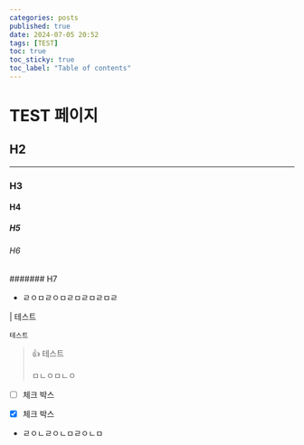 ```yaml
---
categories: posts
published: true
date: 2024-07-05 20:52
tags: [TEST]
toc: true
toc_sticky: true
toc_label: "Table of contents"
---
```



# TEST 페이지

## H2
---

### H3

#### H4

##### H5

###### H6


####### H7

- ㄹㅇㅁㄹㅇㅁㄹㅁㄹㅁㄹㅁㄹ

| 테스트

    테스트

> 👍 테스트
>
> ㅁㄴㅇㅁㄴㅇ


- [ ] 체크 박스

- [X] 체크 박스




- ㄹㅇㄴㄹㅇㄴㅁㄹㅇㄴㅁ
